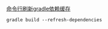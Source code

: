 [命令行刷新gradle依赖缓存](https://blog.csdn.net/cuiaamay/article/details/52797213)
```
gradle build --refresh-dependencies
```